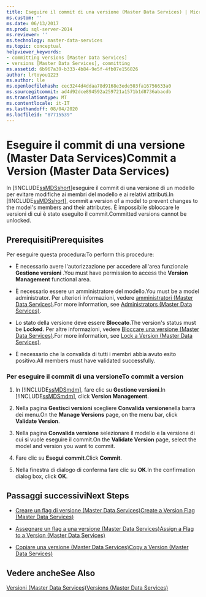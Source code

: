 ```yaml
---
title: Eseguire il commit di una versione (Master Data Services) | Microsoft Docs
ms.custom: ''
ms.date: 06/13/2017
ms.prod: sql-server-2014
ms.reviewer: ''
ms.technology: master-data-services
ms.topic: conceptual
helpviewer_keywords:
- committing versions [Master Data Services]
- versions [Master Data Services], committing
ms.assetid: 6b967a39-b333-4b84-9e5f-4fb07e156826
author: lrtoyou1223
ms.author: lle
ms.openlocfilehash: cec3244d4ddaa78d9168e3ede503fa16756633a0
ms.sourcegitcommit: ad4d92dce894592a259721a1571b1d8736abacdb
ms.translationtype: MT
ms.contentlocale: it-IT
ms.lasthandoff: 08/04/2020
ms.locfileid: "87715539"
---
```

# <a name="commit-a-version-master-data-services"></a><span data-ttu-id="69e4c-102">Eseguire il commit di una versione (Master Data Services)</span><span class="sxs-lookup"><span data-stu-id="69e4c-102">Commit a Version (Master Data Services)</span></span>
  <span data-ttu-id="69e4c-103">In [!INCLUDE[ssMDSshort](../includes/ssmdsshort-md.md)]eseguire il commit di una versione di un modello per evitare modifiche ai membri del modello e ai relativi attributi.</span><span class="sxs-lookup"><span data-stu-id="69e4c-103">In [!INCLUDE[ssMDSshort](../includes/ssmdsshort-md.md)], commit a version of a model to prevent changes to the model's members and their attributes.</span></span> <span data-ttu-id="69e4c-104">È impossibile sbloccare le versioni di cui è stato eseguito il commit.</span><span class="sxs-lookup"><span data-stu-id="69e4c-104">Committed versions cannot be unlocked.</span></span>  
  
## <a name="prerequisites"></a><span data-ttu-id="69e4c-105">Prerequisiti</span><span class="sxs-lookup"><span data-stu-id="69e4c-105">Prerequisites</span></span>  
 <span data-ttu-id="69e4c-106">Per eseguire questa procedura:</span><span class="sxs-lookup"><span data-stu-id="69e4c-106">To perform this procedure:</span></span>  
  
-   <span data-ttu-id="69e4c-107">È necessario avere l'autorizzazione per accedere all'area funzionale **Gestione versioni** .</span><span class="sxs-lookup"><span data-stu-id="69e4c-107">You must have permission to access the **Version Management** functional area.</span></span>  
  
-   <span data-ttu-id="69e4c-108">È necessario essere un amministratore del modello.</span><span class="sxs-lookup"><span data-stu-id="69e4c-108">You must be a model administrator.</span></span> <span data-ttu-id="69e4c-109">Per ulteriori informazioni, vedere [amministratori &#40;Master Data Services&#41;](administrators-master-data-services.md).</span><span class="sxs-lookup"><span data-stu-id="69e4c-109">For more information, see [Administrators &#40;Master Data Services&#41;](administrators-master-data-services.md).</span></span>  
  
-   <span data-ttu-id="69e4c-110">Lo stato della versione deve essere **Bloccato**.</span><span class="sxs-lookup"><span data-stu-id="69e4c-110">The version's status must be **Locked**.</span></span> <span data-ttu-id="69e4c-111">Per altre informazioni, vedere [Bloccare una versione &#40;Master Data Services&#41;](../../2014/master-data-services/lock-a-version-master-data-services.md).</span><span class="sxs-lookup"><span data-stu-id="69e4c-111">For more information, see [Lock a Version &#40;Master Data Services&#41;](../../2014/master-data-services/lock-a-version-master-data-services.md).</span></span>  
  
-   <span data-ttu-id="69e4c-112">È necessario che la convalida di tutti i membri abbia avuto esito positivo.</span><span class="sxs-lookup"><span data-stu-id="69e4c-112">All members must have validated successfully.</span></span>  
  
### <a name="to-commit-a-version"></a><span data-ttu-id="69e4c-113">Per eseguire il commit di una versione</span><span class="sxs-lookup"><span data-stu-id="69e4c-113">To commit a version</span></span>  
  
1.  <span data-ttu-id="69e4c-114">In [!INCLUDE[ssMDSmdm](../includes/ssmdsmdm-md.md)], fare clic su **Gestione versioni**.</span><span class="sxs-lookup"><span data-stu-id="69e4c-114">In [!INCLUDE[ssMDSmdm](../includes/ssmdsmdm-md.md)], click **Version Management**.</span></span>  
  
2.  <span data-ttu-id="69e4c-115">Nella pagina **Gestisci versioni** scegliere **Convalida versione**nella barra dei menu.</span><span class="sxs-lookup"><span data-stu-id="69e4c-115">On the **Manage Versions** page, on the menu bar, click **Validate Version**.</span></span>  
  
3.  <span data-ttu-id="69e4c-116">Nella pagina **Convalida versione** selezionare il modello e la versione di cui si vuole eseguire il commit.</span><span class="sxs-lookup"><span data-stu-id="69e4c-116">On the **Validate Version** page, select the model and version you want to commit.</span></span>  
  
4.  <span data-ttu-id="69e4c-117">Fare clic su **Esegui commit**.</span><span class="sxs-lookup"><span data-stu-id="69e4c-117">Click **Commit**.</span></span>  
  
5.  <span data-ttu-id="69e4c-118">Nella finestra di dialogo di conferma fare clic su **OK**.</span><span class="sxs-lookup"><span data-stu-id="69e4c-118">In the confirmation dialog box, click **OK**.</span></span>  
  
## <a name="next-steps"></a><span data-ttu-id="69e4c-119">Passaggi successivi</span><span class="sxs-lookup"><span data-stu-id="69e4c-119">Next Steps</span></span>  
  
-   [<span data-ttu-id="69e4c-120">Creare un flag di versione &#40;Master Data Services&#41;</span><span class="sxs-lookup"><span data-stu-id="69e4c-120">Create a Version Flag &#40;Master Data Services&#41;</span></span>](../../2014/master-data-services/create-a-version-flag-master-data-services.md)  
  
-   [<span data-ttu-id="69e4c-121">Assegnare un flag a una versione &#40;Master Data Services&#41;</span><span class="sxs-lookup"><span data-stu-id="69e4c-121">Assign a Flag to a Version &#40;Master Data Services&#41;</span></span>](../../2014/master-data-services/assign-a-flag-to-a-version-master-data-services.md)  
  
-   [<span data-ttu-id="69e4c-122">Copiare una versione &#40;Master Data Services&#41;</span><span class="sxs-lookup"><span data-stu-id="69e4c-122">Copy a Version &#40;Master Data Services&#41;</span></span>](../../2014/master-data-services/copy-a-version-master-data-services.md)  
  
## <a name="see-also"></a><span data-ttu-id="69e4c-123">Vedere anche</span><span class="sxs-lookup"><span data-stu-id="69e4c-123">See Also</span></span>  
 [<span data-ttu-id="69e4c-124">Versioni &#40;Master Data Services&#41;</span><span class="sxs-lookup"><span data-stu-id="69e4c-124">Versions &#40;Master Data Services&#41;</span></span>](../../2014/master-data-services/versions-master-data-services.md)  
  
  
